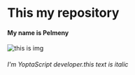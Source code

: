 # This my repository
#### My name is Pelmeny 
![this is img](https://uk.wikipedia.org/wiki/%D0%A4%D0%B0%D0%B9%D0%BB:%D0%9F%D0%B5%D0%BB%D1%8C%D0%BC%D0%B5%D0%BD%D1%96.JPG)

###### I'm YoptaScript developer.*this text is italic*
